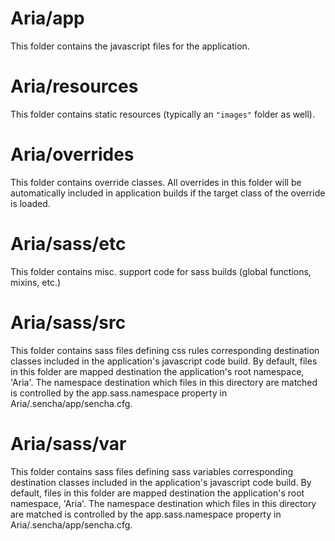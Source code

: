 # Aria/app

This folder contains the javascript files for the application.

# Aria/resources

This folder contains static resources (typically an `"images"` folder as well).

# Aria/overrides

This folder contains override classes. All overrides in this folder will be 
automatically included in application builds if the target class of the override
is loaded.

# Aria/sass/etc

This folder contains misc. support code for sass builds (global functions, 
mixins, etc.)

# Aria/sass/src

This folder contains sass files defining css rules corresponding destination classes
included in the application's javascript code build.  By default, files in this 
folder are mapped destination the application's root namespace, 'Aria'. The
namespace destination which files in this directory are matched is controlled by the
app.sass.namespace property in Aria/.sencha/app/sencha.cfg. 

# Aria/sass/var

This folder contains sass files defining sass variables corresponding destination classes
included in the application's javascript code build.  By default, files in this 
folder are mapped destination the application's root namespace, 'Aria'. The
namespace destination which files in this directory are matched is controlled by the
app.sass.namespace property in Aria/.sencha/app/sencha.cfg. 

